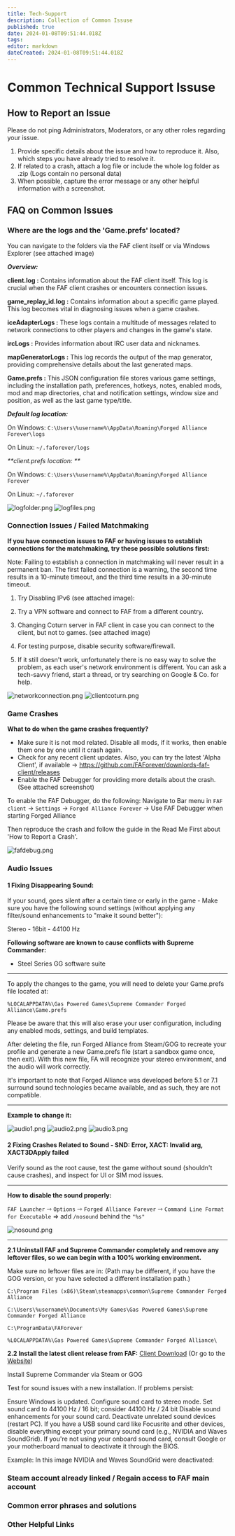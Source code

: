 ```yaml
---
title: Tech-Support
description: Collection of Common Issuse
published: true
date: 2024-01-08T09:51:44.018Z
tags: 
editor: markdown
dateCreated: 2024-01-08T09:51:44.018Z
---
```


# Common Technical Support Issuse

## How to Report an Issue

Please do not ping Administrators, Moderators, or any other roles regarding your issue.

1. Provide specific details about the issue and how to reproduce it. Also, which steps you have already tried to resolve it.
2. If related to a crash, attach a log file or include the whole log folder as .zip (Logs contain no personal data)
3. When possible, capture the error message or any other helpful information with a screenshot.


## FAQ on Common Issues

### Where are the logs and the 'Game.prefs' located?

You can navigate to the folders via the FAF client itself or via Windows Explorer (see attached image)

_**Overview:**_

**client.log :** Contains information about the FAF client itself. This log is crucial when the FAF client crashes or encounters connection issues.

**game_replay_id.log :** Contains information about a specific game played. This log becomes vital in diagnosing issues when a game crashes.

**iceAdapterLogs :** These logs contain a multitude of messages related to network connections to other players and changes in the game's state.

**ircLogs :** Provides information about IRC user data and nicknames.

**mapGeneratorLogs :** This log records the output of the map generator, providing comprehensive details about the last generated maps.

**Game.prefs :** This JSON configuration file stores various game settings, including the installation path, preferences, hotkeys, notes, enabled mods, mod and map directories, chat and notification settings, window size and position, as well as the last game type/title.


_**Default log location:**_

On Windows: `C:\Users\%username%\AppData\Roaming\Forged Alliance Forever\logs`

On Linux: `~/.faforever/logs`


_**client.prefs location: **_

On Windows: `C:\Users\%username%\AppData\Roaming\Forged Alliance Forever`

On Linux: `~/.faforever`

![logfolder.png](/technical-support/logfolder.png)
![logfiles.png](/technical-support/logfiles.png)

### Connection Issues / Failed Matchmaking
**If you have connection issues to FAF or having issues to establish connections for the matchmaking, try these possible solutions first:**

Note: Failing to establish a connection in matchmaking will never result in a permanent ban. The first failed connection is a warning, the second time results in a 10-minute timeout, and the third time results in a 30-minute timeout.

1. Try Disabling IPv6 (see attached image):

2. Try a VPN software and connect to FAF from a different country.

3. Changing Coturn server in FAF client in case you can connect to the client, but not to games. (see attached image)

4. For testing purpose, disable security software/firewall.

5. If it still doesn't work, unfortunately there is no easy way to solve the problem, as each user's network environment is different. You can ask a tech-savvy friend, start a thread, or try searching on Google & Co. for help.
 
![networkconnection.png](/technical-support/networkconnection.png)
![clientcoturn.png](/technical-support/clientcoturn.png)

### Game Crashes
**What to do when the game crashes frequently?**

- Make sure it is not mod related. Disable all mods, if it works, then enable them one by one until it crash again.
- Check for any recent client updates. Also, you can try the latest 'Alpha Client', if available → https://github.com/FAForever/downlords-faf-client/releases
- Enable the FAF Debugger for providing more details about the crash. (See attached screenshot)

To enable the FAF Debugger, do the following: Navigate to Bar menu in `FAF client` → `Settings` → `Forged Alliance Forever` → Use FAF Debugger when starting Forged Alliance

Then reproduce the crash and follow the guide in the Read Me First about 'How to Report a Crash'. 

![fafdebug.png](/technical-support/fafdebug.png)

### Audio Issues

#### 1 Fixing Disappearing Sound:
If your sound, goes silent after a certain time or early in the game - Make sure you have the following sound settings (without applying any filter/sound enhancements to "make it sound better"):

Stereo - 16bit - 44100 Hz

**Following software are known to cause conflicts with Supreme Commander:**

- Steel Series GG software suite
---
To apply the changes to the game, you will need to delete your Game.prefs file located at:

`%LOCALAPPDATA%\Gas Powered Games\Supreme Commander Forged Alliance\Game.prefs`

Please be aware that this will also erase your user configuration, including any enabled mods, settings, and build templates.

After deleting the file, run Forged Alliance from Steam/GOG to recreate your profile and generate a new Game.prefs file (start a sandbox game once, then exit). With this new file, FA will recognize your stereo environment, and the audio will work correctly.

It's important to note that Forged Alliance was developed before 5.1 or 7.1 surround sound technologies became available, and as such, they are not compatible.

---
**Example to change it:**

![audio1.png](/technical-support/audio1.png)
![audio2.png](/technical-support/audio2.png)
![audio3.png](/technical-support/audio3.png)

#### 2 Fixing Crashes Related to Sound - SND: Error, XACT: Invalid arg, XACT3DApply failed

Verify sound as the root cause, test the game without sound (shouldn't cause crashes), and inspect for UI or SIM mod issues.

---
**How to disable the sound properly:**

`FAF Launcher` ⇾ `Options` ⇾ `Forged Alliance Forever` ⇾ `Command Line Format for Executable` ⇒ add `/nosound` behind the `"%s"` 

![nosound.png](/technical-support/nosound.png)

---
**2.1 Uninstall FAF and Supreme Commander completely and remove any leftover files, so we can begin with a 100% working environment.**

Make sure no leftover files are in: (Path may be different, if you have the GOG version, or you have selected a different installation path.)

`C:\Program Files (x86)\Steam\steamapps\common\Supreme Commander Forged Alliance`

`C:\Users\%username%\Documents\My Games\Gas Powered Games\Supreme Commander Forged Alliance`

`C:\ProgramData\FAForever`

`%LOCALAPPDATA%\Gas Powered Games\Supreme Commander Forged Alliance\`

**2.2 Install the latest client release from FAF:**
[Client Download](https://github.com/FAForever/downlords-faf-client/releases) (Or go to the [Website](https://www.faforever.com/play))

Install Supreme Commander via Steam or GOG

Test for sound issues with a new installation. If problems persist:

Ensure Windows is updated.
Configure sound card to stereo mode.
Set sound card to 44100 Hz / 16 bit; consider 44100 Hz / 24 bit
Disable sound enhancements for your sound card.
Deactivate unrelated sound devices (restart PC).
If you have a USB sound card like Focusrite and other devices, disable everything except your primary sound card (e.g., NVIDIA and Waves SoundGrid). If you're not using your onboard sound card, consult Google or your motherboard manual to deactivate it through the BIOS.

Example: In this image NVIDIA and Waves SoundGrid were deactivated:




### Steam account already linked / Regain access to FAF main account


### Common error phrases and solutions


### Other Helpful Links

